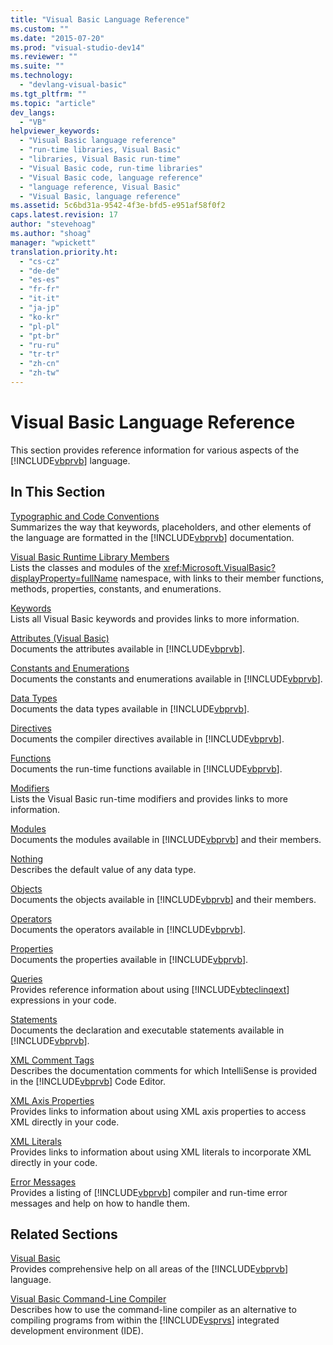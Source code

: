 ```yaml
---
title: "Visual Basic Language Reference"
ms.custom: ""
ms.date: "2015-07-20"
ms.prod: "visual-studio-dev14"
ms.reviewer: ""
ms.suite: ""
ms.technology: 
  - "devlang-visual-basic"
ms.tgt_pltfrm: ""
ms.topic: "article"
dev_langs: 
  - "VB"
helpviewer_keywords: 
  - "Visual Basic language reference"
  - "run-time libraries, Visual Basic"
  - "libraries, Visual Basic run-time"
  - "Visual Basic code, run-time libraries"
  - "Visual Basic code, language reference"
  - "language reference, Visual Basic"
  - "Visual Basic, language reference"
ms.assetid: 5c6bd31a-9542-4f3e-bfd5-e951af58f0f2
caps.latest.revision: 17
author: "stevehoag"
ms.author: "shoag"
manager: "wpickett"
translation.priority.ht: 
  - "cs-cz"
  - "de-de"
  - "es-es"
  - "fr-fr"
  - "it-it"
  - "ja-jp"
  - "ko-kr"
  - "pl-pl"
  - "pt-br"
  - "ru-ru"
  - "tr-tr"
  - "zh-cn"
  - "zh-tw"
---
```

# Visual Basic Language Reference
This section provides reference information for various aspects of the [!INCLUDE[vbprvb](../../csharp\programming-guide\concepts\linq/includes/vbprvb_md.md)] language.  
  
## In This Section  
 [Typographic and Code Conventions](../../visual-basic\language-reference/typographic-and-code-conventions.md)  
 Summarizes the way that keywords, placeholders, and other elements of the language are formatted in the [!INCLUDE[vbprvb](../../csharp\programming-guide\concepts\linq/includes/vbprvb_md.md)] documentation.  
  
 [Visual Basic Runtime Library Members](../../visual-basic\language-reference/visual-basic-runtime-library-members.md)  
 Lists the classes and modules of the <xref:Microsoft.VisualBasic?displayProperty=fullName> namespace, with links to their member functions, methods, properties, constants, and enumerations.  
  
 [Keywords](../../visual-basic\language-reference\keywords/index.md)  
 Lists all Visual Basic keywords and provides links to more information.  
  
 [Attributes (Visual Basic)](../../visual-basic\language-reference/attributes.md)  
 Documents the attributes available in [!INCLUDE[vbprvb](../../csharp\programming-guide\concepts\linq/includes/vbprvb_md.md)].  
  
 [Constants and Enumerations](../../visual-basic\language-reference/constants-and-enumerations.md)  
 Documents the constants and enumerations available in [!INCLUDE[vbprvb](../../csharp\programming-guide\concepts\linq/includes/vbprvb_md.md)].  
  
 [Data Types](../../visual-basic\language-reference\data-types/data-type-summary.md)  
 Documents the data types available in [!INCLUDE[vbprvb](../../csharp\programming-guide\concepts\linq/includes/vbprvb_md.md)].  
  
 [Directives](../../visual-basic\language-reference\directives/directives.md)  
 Documents the compiler directives available in [!INCLUDE[vbprvb](../../csharp\programming-guide\concepts\linq/includes/vbprvb_md.md)].  
  
 [Functions](../../visual-basic\language-reference\functions/index.md)  
 Documents the run-time functions available in [!INCLUDE[vbprvb](../../csharp\programming-guide\concepts\linq/includes/vbprvb_md.md)].  
  
 [Modifiers](../../visual-basic\language-reference\modifiers/index.md)  
 Lists the Visual Basic run-time modifiers and provides links to more information.  
  
 [Modules](../../visual-basic\language-reference/modules.md)  
 Documents the modules available in [!INCLUDE[vbprvb](../../csharp\programming-guide\concepts\linq/includes/vbprvb_md.md)] and their members.  
  
 [Nothing](../../visual-basic\language-reference/nothing.md)  
 Describes the default value of any data type.  
  
 [Objects](../../visual-basic\language-reference\objects/index.md)  
 Documents the objects available in [!INCLUDE[vbprvb](../../csharp\programming-guide\concepts\linq/includes/vbprvb_md.md)] and their members.  
  
 [Operators](../../visual-basic\language-reference\operators/index.md)  
 Documents the operators available in [!INCLUDE[vbprvb](../../csharp\programming-guide\concepts\linq/includes/vbprvb_md.md)].  
  
 [Properties](../../visual-basic\language-reference/properties.md)  
 Documents the properties available in [!INCLUDE[vbprvb](../../csharp\programming-guide\concepts\linq/includes/vbprvb_md.md)].  
  
 [Queries](../../visual-basic\language-reference\queries/queries.md)  
 Provides reference information about using [!INCLUDE[vbteclinqext](../../csharp\getting-started/includes/vbteclinqext_md.md)] expressions in your code.  
  
 [Statements](../../visual-basic\language-reference\statements/index.md)  
 Documents the declaration and executable statements available in [!INCLUDE[vbprvb](../../csharp\programming-guide\concepts\linq/includes/vbprvb_md.md)].  
  
 [XML Comment Tags](../../visual-basic\language-reference\xmldoc/recommended-xml-tags-for-documentation-comments.md)  
 Describes the documentation comments for which IntelliSense is provided in the [!INCLUDE[vbprvb](../../csharp\programming-guide\concepts\linq/includes/vbprvb_md.md)] Code Editor.  
  
 [XML Axis Properties](../../visual-basic\language-reference\xml-axis/xml-axis-properties.md)  
 Provides links to information about using XML axis properties to access XML directly in your code.  
  
 [XML Literals](../../visual-basic\language-reference\xml-literals/index.md)  
 Provides links to information about using XML literals to incorporate XML directly in your code.  
  
 [Error Messages](../../visual-basic\language-reference\error-messages/index.md)  
 Provides a listing of [!INCLUDE[vbprvb](../../csharp\programming-guide\concepts\linq/includes/vbprvb_md.md)] compiler and run-time error messages and help on how to handle them.  
  
## Related Sections  
 [Visual Basic](../../visual-basic/index.md)  
 Provides comprehensive help on all areas of the [!INCLUDE[vbprvb](../../csharp\programming-guide\concepts\linq/includes/vbprvb_md.md)] language.  
  
 [Visual Basic Command-Line Compiler](../../visual-basic\reference\command-line-compiler/index.md)  
 Describes how to use the command-line compiler as an alternative to compiling programs from within the [!INCLUDE[vsprvs](../../csharp/includes/vsprvs_md.md)] integrated development environment (IDE).